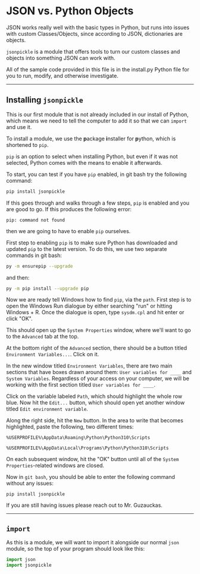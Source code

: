 # JSON vs. Python Objects

JSON works really well with the basic types in Python, but runs into issues with custom Classes/Objects, since according to JSON, dictionaries are objects.

`jsonpickle` is a module that offers tools to turn our custom classes and objects into something JSON can work with.

All of the sample code provided in this file is in the install.py Python file for you to run, modify, and otherwise investigate.

---

## Installing `jsonpickle`

This is our first module that is not already included in our install of Python, which means we need to tell the computer to add it so that we can `import` and use it.

To install a module, we use the **p**ackage **i**nstaller for **p**ython, which is shortened to `pip`.

`pip` is an option to select when installing Python, but even if it was not selected, Python comes with the means to enable it afterwards.

To start, you can test if you have `pip` enabled, in git bash try the following command:

```bash
pip install jsonpickle
```

If this goes through and walks through a few steps, `pip` is enabled and you are good to go. If this produces the following error:

```
pip: command not found
```

then we are going to have to enable `pip` ourselves.

First step to enabling `pip` is to make sure Python has downloaded and updated `pip` to the latest version. To do this, we use two separate commands in git bash:

```bash
py -m ensurepip --upgrade
```

and then:

```bash
py -m pip install --upgrade pip
```

Now we are ready tell Windows how to find `pip`, via the `path`. First step is to open the Windows Run dialogue by either searching "run" or hitting Windows + R. Once the dialogue is open, type `sysdm.cpl` and hit enter or click "OK".

This should open up the `System Properties` window, where we'll want to go to the `Advanced` tab at the top.

At the bottom right of the `Advanced` section, there should be a button titled `Environment Variables...`. Click on it.

In the new window titled `Environment Variables`, there are two main sections that have boxes drawn around them: `User variables for ____` and `System Variables`. Regardless of your access on your computer, we will be working with the first section titled `User variables for ____`.

Click on the variable labeled `Path`, which should highlight the whole row blue. Now hit the `Edit...` button, which should open yet another window titled `Edit environment variable`.

Along the right side, hit the `New` button. In the area to write that becomes highlighted, paste the following, two different times:

```
%USERPROFILE%\AppData\Roaming\Python\Python310\Scripts
```

```
%USERPROFILE%\AppData\Local\Programs\Python\Python310\Scripts
```

On each subsequent window, hit the "OK" button until all of the `System Properties`-related windows are closed.

Now in `git bash`, you should be able to enter the following command without any issues:

```
pip install jsonpickle
```

If you are still having issues please reach out to Mr. Guzauckas.

---

## `import`

As this is a module, we will want to import it alongside our normal `json` module, so the top of your program should look like this:

```python
import json
import jsonpickle
```
